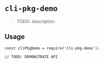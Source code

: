 # `cli-pkg-demo`

> TODO: description

## Usage

```
const cliPkgDemo = require('cli-pkg-demo');

// TODO: DEMONSTRATE API
```
